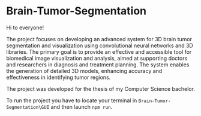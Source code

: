 # Brain-Tumor-Segmentation

Hi to everyone!

The project focuses on developing an advanced system for 3D brain tumor segmentation and visualization using convolutional neural networks and 3D libraries. The primary goal is to provide an effective and accessible tool for biomedical image visualization and analysis, aimed at supporting doctors and researchers in diagnosis and treatment planning. The system enables the generation of detailed 3D models, enhancing accuracy and effectiveness in identifying tumor regions.

The project was developed for the thesis of my Computer Science bachelor.

To run the project you have to locate your terminal in 	`Brain-Tumor-Segmentation\GUI` and then launch `npm run`.

